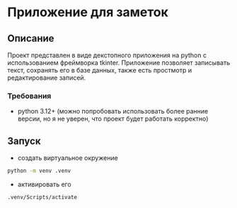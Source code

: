 # Приложение для заметок
## Описание
Проект представлен в виде декстопного приложения на python с использованием фреймворка tkinter. Приложение позволяет записывать текст, сохранять его в базе данных, также есть простмотр и редактирование записей.

### Требования
- python 3.12+ (можно попробовать использовать более ранние версии, но я не уверен, что проект будет работать корректно)

## Запуск
- создать виртуальное окружение 
```bash
python -m venv .venv
```
- активировать его
```bash
.venv/Scripts/activate
```
